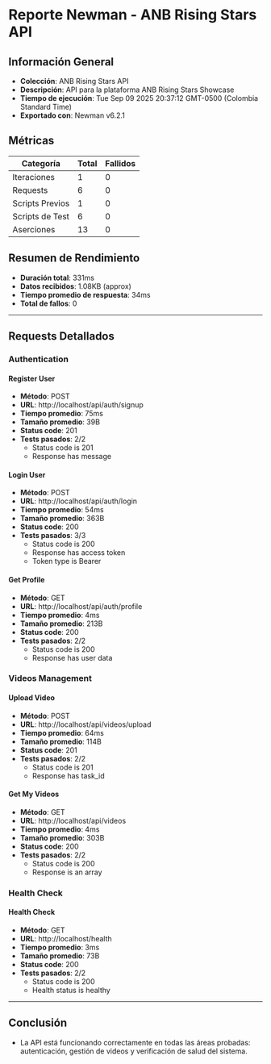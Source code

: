 # Reporte Newman - ANB Rising Stars API

## Información General

- **Colección**: ANB Rising Stars API
- **Descripción**: API para la plataforma ANB Rising Stars Showcase
- **Tiempo de ejecución**: Tue Sep 09 2025 20:37:12 GMT-0500 (Colombia Standard Time)
- **Exportado con**: Newman v6.2.1

## Métricas

| Categoría | Total | Fallidos |
|-----------|-------|----------|
| Iteraciones | 1 | 0 |
| Requests | 6 | 0 |
| Scripts Previos | 1 | 0 |
| Scripts de Test | 6 | 0 |
| Aserciones | 13 | 0 |

## Resumen de Rendimiento

- **Duración total**: 331ms
- **Datos recibidos**: 1.08KB (approx)
- **Tiempo promedio de respuesta**: 34ms
- **Total de fallos**: 0

---

## Requests Detallados

### Authentication

#### Register User
- **Método**: POST
- **URL**: http://localhost/api/auth/signup
- **Tiempo promedio**: 75ms
- **Tamaño promedio**: 39B
- **Status code**: 201
- **Tests pasados**: 2/2
  - Status code is 201
  - Response has message

#### Login User
- **Método**: POST
- **URL**: http://localhost/api/auth/login
- **Tiempo promedio**: 54ms
- **Tamaño promedio**: 363B
- **Status code**: 200
- **Tests pasados**: 3/3
  - Status code is 200
  - Response has access token
  - Token type is Bearer

#### Get Profile
- **Método**: GET
- **URL**: http://localhost/api/auth/profile
- **Tiempo promedio**: 4ms
- **Tamaño promedio**: 213B
- **Status code**: 200
- **Tests pasados**: 2/2
  - Status code is 200
  - Response has user data

### Videos Management

#### Upload Video
- **Método**: POST
- **URL**: http://localhost/api/videos/upload
- **Tiempo promedio**: 64ms
- **Tamaño promedio**: 114B
- **Status code**: 201
- **Tests pasados**: 2/2
  - Status code is 201
  - Response has task_id

#### Get My Videos
- **Método**: GET
- **URL**: http://localhost/api/videos
- **Tiempo promedio**: 4ms
- **Tamaño promedio**: 303B
- **Status code**: 200
- **Tests pasados**: 2/2
  - Status code is 200
  - Response is an array

### Health Check

#### Health Check
- **Método**: GET
- **URL**: http://localhost/health
- **Tiempo promedio**: 3ms
- **Tamaño promedio**: 73B
- **Status code**: 200
- **Tests pasados**: 2/2
  - Status code is 200
  - Health status is healthy

---

## Conclusión

- La API está funcionando correctamente en todas las áreas probadas: autenticación, gestión de videos y verificación de salud del sistema.
